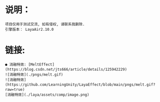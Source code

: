 # 说明：
    项目仅用于测试交流, 如有侵权, 请联系我删除.
    引擎版本： LayaAir2.10.0
# 链接:
    ● 消融特效: [MeltEffect](https://blog.csdn.net/jts666/article/details/125942229)
    ![消融特效](./pngs/melt.gif)
    ![消融特效](https://github.com/LearningUnity/LayaEffect/blob/main/pngs/melt.gif?raw=true)
    [消融特效](./laya/assets/comp/image.png)
